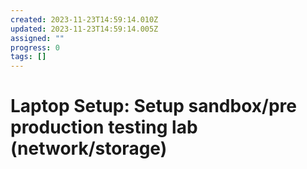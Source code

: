 ```yaml
---
created: 2023-11-23T14:59:14.010Z
updated: 2023-11-23T14:59:14.005Z
assigned: ""
progress: 0
tags: []
---
```


# Laptop Setup: Setup sandbox/pre production testing lab (network/storage)
